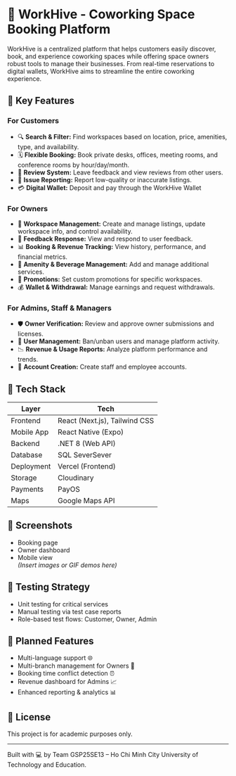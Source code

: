 
# 🐝 WorkHive - Coworking Space Booking Platform

WorkHive is a centralized platform that helps customers easily discover, book, and experience coworking spaces while offering space owners robust tools to manage their businesses. From real-time reservations to digital wallets, WorkHive aims to streamline the entire coworking experience.

## 🚀 Key Features

### For Customers
- 🔍 **Search & Filter:** Find workspaces based on location, price, amenities, type, and availability.
- 🗓️ **Flexible Booking:** Book private desks, offices, meeting rooms, and conference rooms by hour/day/month.
- 💬 **Review System:** Leave feedback and view reviews from other users.
- 📢 **Issue Reporting:** Report low-quality or inaccurate listings.
- 💳 **Digital Wallet:** Deposit and pay through the WorkHive Wallet 

### For Owners
- 🏢 **Workspace Management:** Create and manage listings, update workspace info, and control availability.
- 💬 **Feedback Response:** View and respond to user feedback.
- 📊 **Booking & Revenue Tracking:** View history, performance, and financial metrics.
- 🍹 **Amenity & Beverage Management:** Add and manage additional services.
- 🎁 **Promotions:** Set custom promotions for specific workspaces.
- 💰 **Wallet & Withdrawal:** Manage earnings and request withdrawals.

### For Admins, Staff & Managers
- 🛡️ **Owner Verification:** Review and approve owner submissions and licenses.
- 👥 **User Management:** Ban/unban users and manage platform activity.
- 📉 **Revenue & Usage Reports:** Analyze platform performance and trends.
- 🔐 **Account Creation:** Create staff and employee accounts.

## 🧩 Tech Stack

| Layer        | Tech                         |
|--------------|------------------------------|
| Frontend     | React (Next.js), Tailwind CSS |
| Mobile App   | React Native (Expo)           |
| Backend      | .NET 8 (Web API)              |
| Database     | SQL SeverSever                |
| Deployment   | Vercel (Frontend)             |
| Storage      | Cloudinary                    |
| Payments     | PayOS                         |
| Maps         | Google Maps API               |


## 📸 Screenshots

- Booking page  
- Owner dashboard  
- Mobile view  
*(Insert images or GIF demos here)*

## 🧪 Testing Strategy

- Unit testing for critical services
- Manual testing via test case reports
- Role-based test flows: Customer, Owner, Admin

## 📌 Planned Features

- Multi-language support 🌐  
- Multi-branch management for Owners 🏬  
- Booking time conflict detection ⏰  
- Revenue dashboard for Admins 📈  
- Enhanced reporting & analytics 📊  

## 📄 License

This project is for academic purposes only.

---

Built with 💻 by Team GSP25SE13 – Ho Chi Minh City University of Technology and Education.
